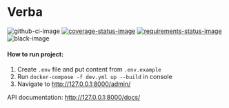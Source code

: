 # Verba

![github-ci-image]
[![coverage-status-image]][codecov] 
[![requirements-status-image]][requires]
![black-image]

#### How to run project:

1. Create `.env` file and put content from `.env.example`
2. Run `docker-compose -f dev.yml up --build` in console
3. Navigate to http://127.0.0.1:8000/admin/

API documentation: http://127.0.0.1:8000/docs/

[github-ci-image]: https://github.com/vThaian/verba/workflows/Django%20CI/badge.svg?branch=develop

[coverage-status-image]: https://codecov.io/gh/vThaian/verba/branch/develop/graph/badge.svg
[codecov]: https://codecov.io/gh/vThaian/verba?branch=develop

[requirements-status-image]: https://requires.io/github/vThaian/verba/requirements.svg?branch=develop
[requires]: https://requires.io/github/vThaian/verba/requirements/?branch=develop

[black-image]: https://img.shields.io/badge/code%20style-black-000000.svg
